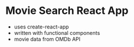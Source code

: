 # Movie Search React App

- uses create-react-app
- written with functional components
- movie data from OMDb API
